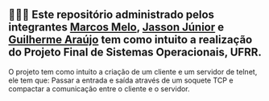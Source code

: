 ## 👩🏻‍💻 Este repositório administrado pelos integrantes [Marcos Melo](https://github.com/MarcosMelo7), [Jasson Júnior](https://github.com/JassonJr1) e [Guilherme Araújo](https://github.com/Guibrr) tem como intuito a realização do Projeto Final de Sistemas Operacionais, UFRR.



O projeto tem como intuito a criação de um cliente e um servidor de telnet, ele tem que: Passar a entrada e saída através de um soquete TCP e compactar a comunicação entre o cliente e o servidor.
